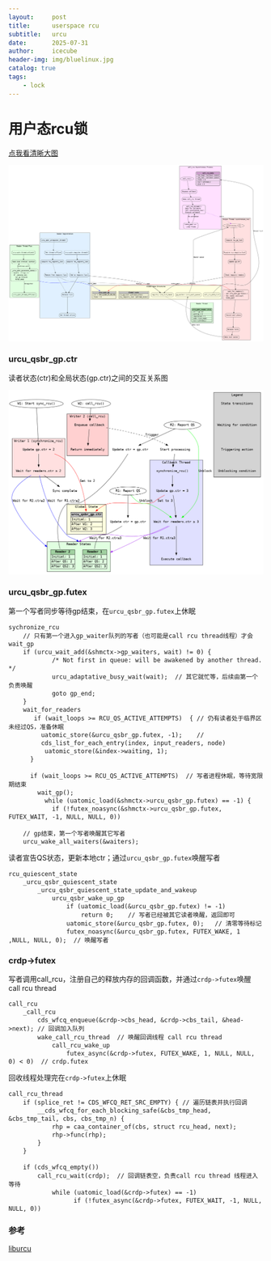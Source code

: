 ```yaml
---
layout:     post
title:      userspace rcu
subtitle:   urcu
date:       2025-07-31
author:     icecube
header-img: img/bluelinux.jpg
catalog: true
tags:
    - lock
---
```


# 用户态rcu锁

[点我看清晰大图](https://raw.githubusercontent.com/l3b2w1/l3b2w1.github.io/master/img/2025-07-31-urcu.png)

![](https://raw.githubusercontent.com/l3b2w1/l3b2w1.github.io/master/img/2025-07-31-urcu.png)

### urcu_qsbr_gp.ctr

读者状态(ctr)和全局状态(gp.ctr)之间的交互关系图  

![](https://raw.githubusercontent.com/l3b2w1/l3b2w1.github.io/master/img/2025-07-31-urcu-gp-ctr.png)

### urcu_qsbr_gp.futex

第一个写者同步等待gp结束，在`urcu_qsbr_gp.futex`上休眠
```
sychronize_rcu
    // 只有第一个进入gp_waiter队列的写者（也可能是call rcu thread线程）才会wait_gp
    if (urcu_wait_add(&shmctx->gp_waiters, wait) != 0) {
            /* Not first in queue: will be awakened by another thread. */
            urcu_adaptative_busy_wait(wait);  // 其它就忙等，后续由第一个负责唤醒
            goto gp_end;
    }
    wait_for_readers
       if (wait_loops >= RCU_QS_ACTIVE_ATTEMPTS)  { // 仍有读者处于临界区未经过QS，准备休眠
         uatomic_store(&urcu_qsbr_gp.futex, -1);    //
         cds_list_for_each_entry(index, input_readers, node)
          uatomic_store(&index->waiting, 1);
      }

      if (wait_loops >= RCU_QS_ACTIVE_ATTEMPTS)  // 写者进程休眠，等待宽限期结束
        wait_gp();   
          while (uatomic_load(&shmctx->urcu_qsbr_gp.futex) == -1) {
            if (!futex_noasync(&shmctx->urcu_qsbr_gp.futex, FUTEX_WAIT, -1, NULL, NULL, 0))

    // gp结束，第一个写者唤醒其它写者
    urcu_wake_all_waiters(&waiters);
```

读者宣告QS状态，更新本地ctr；通过`urcu_qsbr_gp.futex`唤醒写者
```
rcu_quiescent_state
	_urcu_qsbr_quiescent_state
		_urcu_qsbr_quiescent_state_update_and_wakeup
			urcu_qsbr_wake_up_gp
				if (uatomic_load(&urcu_qsbr_gp.futex) != -1)  
					return 0;    // 写者已经被其它读者唤醒，返回即可
				uatomic_store(&urcu_qsbr_gp.futex, 0);   // 清零等待标记
				futex_noasync(&urcu_qsbr_gp.futex, FUTEX_WAKE, 1 ,NULL, NULL, 0);  // 唤醒写者
```

### crdp->futex

写者调用call_rcu，注册自己的释放内存的回调函数，并通过`crdp->futex`唤醒 call rcu thread
```
call_rcu
	_call_rcu
		cds_wfcq_enqueue(&crdp->cbs_head, &crdp->cbs_tail, &head->next); // 回调加入队列
		wake_call_rcu_thread  // 唤醒回调线程 call rcu thread
			call_rcu_wake_up
				futex_async(&crdp->futex, FUTEX_WAKE, 1, NULL, NULL, 0) < 0)  // crdp.futex
```

回收线程处理完在`crdp->futex`上休眠
```
call_rcu_thread
	if (splice_ret != CDS_WFCQ_RET_SRC_EMPTY) { // 遍历链表并执行回调
		__cds_wfcq_for_each_blocking_safe(&cbs_tmp_head, &cbs_tmp_tail, cbs, cbs_tmp_n) {
			rhp = caa_container_of(cbs, struct rcu_head, next);  
			rhp->func(rhp);
		}
	}

	if (cds_wfcq_empty())
		call_rcu_wait(crdp);  // 回调链表空，负责call rcu thread 线程进入等待
			while (uatomic_load(&crdp->futex) == -1)
                  if (!futex_async(&crdp->futex, FUTEX_WAIT, -1, NULL, NULL, 0))
```

### 参考
[liburcu](http://liburcu.org/)
